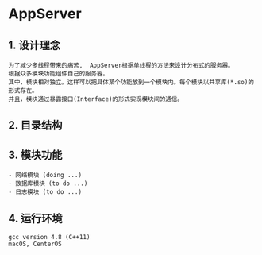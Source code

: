 # AppServer

## 1. 设计理念
    为了减少多线程带来的痛苦,  AppServer根据单线程的方法来设计分布式的服务器。
    根据众多模块功能组件自己的服务器。
    其中，模块相对独立。这样可以把具体某个功能放到一个模块内。每个模块以共享库(*.so)的形式存在。 
    并且，模块通过暴露接口(Interface)的形式实现模块间的通信。

## 2. 目录结构

   
   
## 3. 模块功能
    - 网络模块 (doing ...)
    - 数据库模块 (to do ...)
    - 日志模块 (to do ...)
    
## 4. 运行环境
    gcc version 4.8 (C++11)
    macOS, CenterOS
    
    
